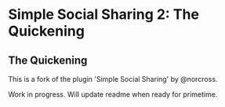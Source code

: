 Simple Social Sharing 2: The Quickening
=======================================
## The Quickening

This is a fork of the plugin 'Simple Social Sharing' by @norcross.

Work in progress. Will update readme when ready for primetime.

